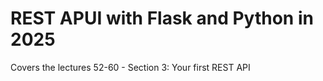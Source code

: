 # REST APUI with Flask and Python in 2025
Covers the lectures 52-60 - Section 3: Your first REST API
